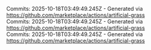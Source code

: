 Commits: 2025-10-18T03:49:49.245Z - Generated via https://github.com/marketplace/actions/artificial-grass
<br>
Commits: 2025-10-18T03:49:49.245Z - Generated via https://github.com/marketplace/actions/artificial-grass
<br>
Commits: 2025-10-18T03:49:49.245Z - Generated via https://github.com/marketplace/actions/artificial-grass
<br>
